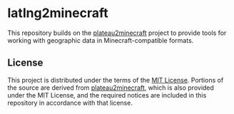 # latlng2minecraft

This repository builds on the [plateau2minecraft](https://github.com/Project-PLATEAU/plateau2minecraft) project to
provide tools for working with geographic data in Minecraft-compatible formats.

## License

This project is distributed under the terms of the [MIT License](LICENSE). Portions of the source are derived from
[plateau2minecraft](https://github.com/Project-PLATEAU/plateau2minecraft), which is also provided under the MIT
License, and the required notices are included in this repository in accordance with that license.
